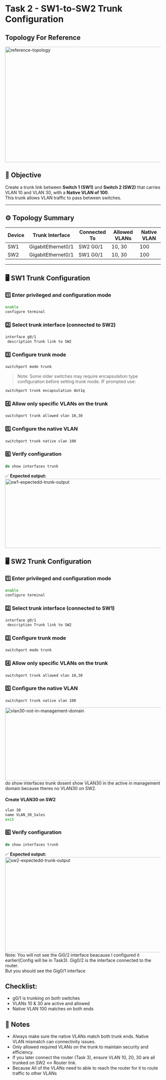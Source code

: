 # Task 2 - SW1-to-SW2 Trunk Configuration

## Topology For Reference
<img width="697" height="372" alt="reference-topology" src="https://github.com/user-attachments/assets/c64869de-2df8-4dec-b6bf-800a227522ee" />
<br/>


## 🧩 Objective
Create a trunk link between **Switch 1 (SW1)** and **Switch 2 (SW2)** that carries VLAN 10 and VLAN 30, with a **Native VLAN of 100**.  
This trunk allows VLAN traffic to pass between switches.

---

## ⚙️ Topology Summary
| Device | Trunk Interface | Connected To | Allowed VLANs | Native VLAN |
|---------|----------------|---------------|----------------|--------------|
| SW1 | GigabitEthernet0/1 | SW2 G0/1 | 10, 30 | 100 |
| SW2 | GigabitEthernet0/1 | SW1 G0/1 | 10, 30 | 100 |

---

## 🖥️ SW1 Trunk Configuration

### 1️⃣ Enter privileged and configuration mode
```bash
enable
configure terminal
```

### 2️⃣ Select trunk interface (connected to SW2)
```bash
interface g0/1
 description Trunk link to SW2
```

### 3️⃣ Configure trunk mode
```bash
switchport mode trunk
```
> Note: Some older switches may require encapsulation type configuration before setting trunk mode. IF prompted use:

```bash
switchport trunk encapsulation dot1q
```

### 4️⃣ Allow only specific VLANs on the trunk
```bash
switchport trunk allowed vlan 10,30
```

### 5️⃣ Configure the native VLAN
```bash
switchport trunk native vlan 100
```

### 6️⃣ Verify configuration
```bash
do show interfaces trunk
```

✅ **Expected output:** <br/>
<img width="689" height="223" alt="sw1-expectedd-trunk-output" src="https://github.com/user-attachments/assets/71898dca-f803-452d-9953-70043bba6893" />


## 🖥️ SW2 Trunk Configuration

### 1️⃣ Enter privileged and configuration mode
```bash
enable
configure terminal
```

### 2️⃣ Select trunk interface (connected to SW1)
```bash
interface g0/1
 description Trunk link to SW2
```

### 3️⃣ Configure trunk mode
```bash
switchport mode trunk
```
### 4️⃣ Allow only specific VLANs on the trunk
```bash
switchport trunk allowed vlan 10,30
```
### 5️⃣ Configure the native VLAN
```bash
switchport trunk native vlan 100
```

<img width="712" height="235" alt="vlan30-not-in-management-domain" src="https://github.com/user-attachments/assets/caf11ae1-2c51-4c41-8844-7ff8180905c4" />
<br/>
do show interfaces trunk dosent show VLAN30 in the active in management domain because theres no VLAN30 on SW2.

#### Create VLAN30 on SW2
```bash
vlan 30
name VLAN_30_Sales
exit
```

### 6️⃣ Verify configuration
```bash
do show interfaces trunk
```

✅ **Expected output:** <br/>
<img width="710" height="307" alt="sw2-expectedd-trunk-output" src="https://github.com/user-attachments/assets/a649102a-31ff-4f38-a8f4-37b6784d3986" />
<br/>
Note: You will not see the Gi0/2 interface beacause I configured it earlier(Config will be in Task3). Gig0/2 is the interface connected to the router. <br/>
But you should see the Gig0/1 interface


## Checklist:
- g0/1 is trunking on both switches
- VLANs 10 & 30 are active and allowed
- Native VLAN 100 matches on both ends

## 🧠 Notes
- Always make sure the native VLANs match both trunk ends. Native VLAN mismatch can connectivity issues.
- Only allowed required VLANs on the trunk to maintain security and efficiency.
- If you later connect the router (Task 3), ensure VLAN 10, 20, 30 are all trunked on SW2 ↔ Router link.
- Because All of the VLANs need to able to reach the router for it to route traffic to other VLANs
